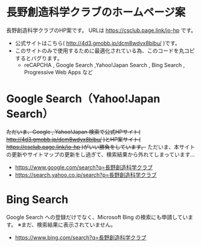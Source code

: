 # 長野創造科学クラブのホームページ案
長野創造科学クラブのHP案です。
  URLは https://csclub.page.link/io-hp です。
- 公式サイトはこちら( http://4d3.gmobb.jp/dcm8wdyx8bibu/ )です。
- このサイトのみで使用するために最適化されている為、このコードを丸コピするとバグります。
  - reCAPCHA , Google Search ,Yahoo!Japan Search , Bing Search , Progressive Web Apps など

# Google Search（Yahoo!Japan Search）
~~ただいま、Google , Yahoo!Japan 検索で公式HPサイト( http://4d3.gmobb.jp/dcm8wdyx8bibu/ )とHP案サイト( https://csclub.page.link/io-hp )がいい勝負をしています。~~
ただいま、本サイトの更新やサイトマップの更新をし過ぎて、検索結果から外れてしまっています…
- https://www.google.com/search?q=長野創造科学クラブ
- https://search.yahoo.co.jp/search?p=長野創造科学クラブ

# Bing Search
Google Search への登録だけでなく、Microsoft Bing の検索にも申請しています。
  ※まだ、検索結果に表示されていません。
- https://www.bing.com/search?q=長野創造科学クラブ
